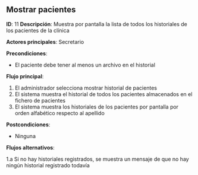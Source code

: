 ## Mostrar pacientes

**ID**: 11
**Descripción**: Muestra por pantalla la lista de todos los historiales de los pacientes de la clínica

**Actores principales**: Secretario

**Precondiciones**:
* El paciente debe tener al menos un archivo en el historial

**Flujo principal**:
1. El administrador selecciona mostrar historial de pacientes
2. El sistema muestra el historial de todos los pacientes almacenados en el fichero de pacientes
3. El sistema muestra los historiales de los pacientes por pantalla por orden alfabético respecto al apellido

**Postcondiciones**:

* Ninguna

**Flujos alternativos**:

1.a Si no hay historiales registrados, se muestra un mensaje de que no hay ningún historial registrado todavía

